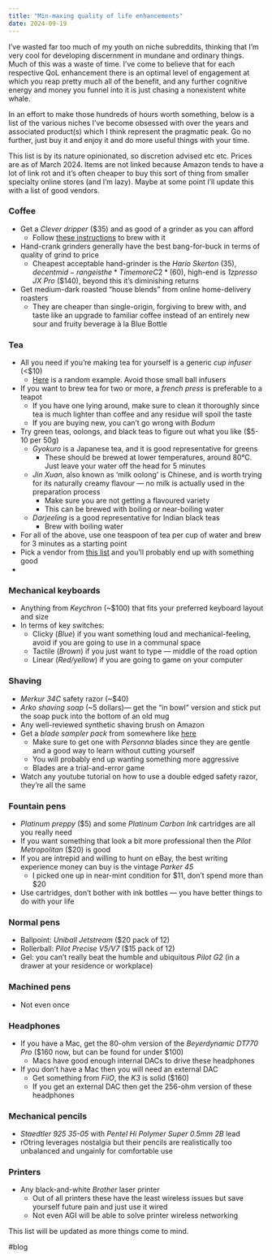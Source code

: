 ---title: "Min-maxing quality of life enhancements"date: 2024-09-19---I’ve wasted far too much of my youth on niche subreddits, thinking that I’m very cool for developing discernment in mundane and ordinary things. Much of this was a waste of time. I’ve come to believe that for each respective QoL enhancement there is an optimal level of engagement at which you reap pretty much all of the benefit, and any further cognitive energy and money you funnel into it is just chasing a nonexistent white whale.In an effort to make those hundreds of hours worth something, below is a list of the various niches I’ve become obsessed with over the years and associated product(s) which I think represent the pragmatic peak. Go no further, just buy it and enjoy it and do more useful things with your time.This list is by its nature opinionated, so discretion advised etc etc. Prices are as of March 2024. Items are not linked because Amazon tends to have a lot of link rot and it’s often cheaper to buy this sort of thing from smaller specialty online stores (and I’m lazy). Maybe at some point I’ll update this with a list of good vendors.### Coffee- Get a *Clever dripper* ($35) and as good of a grinder as you can afford  - Follow [these instructions](https://www.youtube.com/watch?v=RpOdennxP24) to brew with it- Hand-crank grinders generally have the best bang-for-buck in terms of quality of grind to price  - Cheapest acceptable hand-grinder is the *Hario Skerton* ($35), decent mid-range is the *Timemore C2* ($60), high-end is *1zpresso JX Pro* ($140), beyond this it’s diminishing returns- Get medium-dark roasted “house blends” from online home-delivery roasters  - They are cheaper than single-origin, forgiving to brew with, and taste like an upgrade to familiar coffee instead of an entirely new sour and fruity beverage à la Blue Bottle### Tea- All you need if you’re making tea for yourself is a generic *cup infuser* (<$10)  - [Here](https://www.amazon.com/OXO-BREW-Tea-Infuser-Basket/dp/B07GF4WYGT/ref=sr_1_4?crid=XI8DN97DH3UT&dib=eyJ2IjoiMSJ9.8lgCA83o3K-GNzniLr7x_J1Qe4YtQRR0Lw7019weY0SlipHPOn0XjWVvnF8YbxScfIE1rz7c1CgJzdlR05Gpv2zwTRTIr0rm6dqgR6lRTsEBM1IrPBUemojvQv6BkmCXXusiGflSHrGuWOslFLi2MGnuCiWJLMKZG9ToWBY7je6ISgNnYxPY40stM7GNCOJSb04de0V3iDvmVAWtmU4c0nPzaDt-Tkji8IpEM3-MXS1BqAiGhR1b_sSctZ_hVYFX0DB6rjXtE5qYk2KFbLyTl0ap_5wYvDx5hw_WVR-gPUQ.TBV-b0MteaKkAzURG-I8dX90cbbLua1dvSfxYBwfdQA&dib_tag=se&keywords=tea+basket+brewer&qid=1711901793&sprefix=tea+basket+brewer%2Caps%2C190&sr=8-4) is a random example. Avoid those small ball infusers- If you want to brew tea for two or more, a *french press* is preferable to a teapot  - If you have one lying around, make sure to clean it thoroughly since tea is much lighter than coffee and any residue will spoil the taste  - If you are buying new, you can’t go wrong with *Bodum*- Try green teas, oolongs, and black teas to figure out what you like ($5-10 per 50g)  - *Gyokuro* is a Japanese tea, and it is good representative for greens    - These should be brewed at lower temperatures, around 80°C. Just leave your water off the head for 5 minutes  - *Jin Xuan*, also known as ‘milk oolong’ is Chinese, and is worth trying for its naturally creamy flavour — no milk is actually used in the preparation process    - Make sure you are not getting a flavoured variety    - This can be brewed with boiling or near-boiling water  - *Darjeeling* is a good representative for Indian black teas    - Brew with boiling water- For all of the above, use one teaspoon of tea per cup of water and brew for 3 minutes as a starting point- Pick a vendor from [this list](https://www.reddit.com/r/tea/wiki/vendors/page_01/?utm_source=share&utm_medium=ios_app&utm_name=iossmf) and you’ll probably end up with something good- ### Mechanical keyboards- Anything from *Keychron* (~$100) that fits your preferred keyboard layout and size- In terms of key switches:  - Clicky (*Blue*) if you want something loud and mechanical-feeling, avoid if you are going to use in a communal space  * Tactile (*Brown*) if you just want to type — middle of the road option  - Linear (*Red/yellow*) if you are going to game on your computer### Shaving- *Merkur 34C* safety razor (~$40)- *Arko shaving soap* (~5 dollars)— get the “in bowl” version and stick put the soap puck into the bottom of an old mug- Any well-reviewed synthetic shaving brush on Amazon- Get a *blade sampler pack* from somewhere like [here](https://www.westcoastshaving.com/collections/razor-blades-sample-packs)  - Make sure to get one with *Personna* blades since they are gentle and a good way to learn without cutting yourself  - You will probably end up wanting something more aggressive  - Blades are a trial-and-error game- Watch any youtube tutorial on how to use a double edged safety razor, they’re all the same### Fountain pens- *Platinum preppy* ($5) and some *Platinum Carbon Ink* cartridges are all you really need- If you want something that look a bit more professional then the *Pilot Metropolitan* ($20) is good- If you are intrepid and willing to hunt on eBay, the best writing experience money can buy is the vintage *Parker 45*  - I picked one up in near-mint condition for $11, don’t spend more than $20- Use cartridges, don’t bother with ink bottles — you have better things to do with your life### Normal pens- Ballpoint: *Uniball Jetstream* ($20 pack of 12)- Rollerball: *Pilot Precise V5/V7* ($15 pack of 12)- Gel: you can’t really beat the humble and ubiquitous *Pilot G2* (in a drawer at your residence or workplace)### Machined pens- Not even once### Headphones- If you have a Mac, get the 80-ohm version of the *Beyerdynamic DT770 Pro* ($160 now, but can be found for under $100)  - Macs have good enough internal DACs to drive these headphones- If you don’t have a Mac then you will need an external DAC  - Get something from *FiiO*, the *K3* is solid ($160)  - If you get an external DAC then get the 256-ohm version of these headphones### Mechanical pencils- *Staedtler 925 35-05* with *Pentel Hi Polymer Super 0.5mm 2B* lead- rOtring leverages nostalgia but their pencils are realistically too unbalanced and ungainly for comfortable use### Printers- Any black-and-white *Brother* laser printer  - Out of all printers these have the least wireless issues but save yourself future pain and just use it wired  - Not even AGI will be able to solve printer wireless networkingThis list will be updated as more things come to mind.#blog